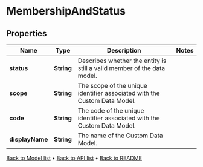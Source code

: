

# MembershipAndStatus


## Properties

| Name | Type | Description | Notes |
|------------ | ------------- | ------------- | -------------|
|**status** | **String** | Describes whether the entity is still a valid member of the data model. |  |
|**scope** | **String** | The scope of the unique identifier associated with the Custom Data Model. |  |
|**code** | **String** | The code of the unique identifier associated with the Custom Data Model. |  |
|**displayName** | **String** | The name of the Custom Data Model. |  |



[Back to Model list](../README.md#documentation-for-models) &#8226; [Back to API list](../README.md#documentation-for-api-endpoints) &#8226; [Back to README](../README.md)



